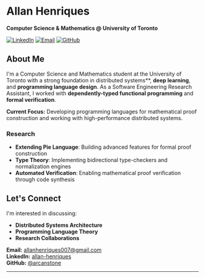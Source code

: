 # Allan Henriques

**Computer Science & Mathematics @ University of Toronto**

[![LinkedIn](https://img.shields.io/badge/LinkedIn-0077B5?style=for-the-badge&logo=linkedin&logoColor=white)](https://www.linkedin.com/in/allan-henriques-5a1405239/)
[![Email](https://img.shields.io/badge/Gmail-D14836?style=for-the-badge&logo=gmail&logoColor=white)](mailto:allanhenriques007@gmail.com)
[![GitHub](https://img.shields.io/badge/GitHub-100000?style=for-the-badge&logo=github&logoColor=white)](https://github.com/arcanstone)


## About Me

I'm a  Computer Science and Mathematics student at the University of Toronto with a strong foundation in distributed systems**, **deep learning**, and **programming language design**. As a Software Engineering Research Assistant, I worked with **dependently-typed functional programming** and **formal verification**.

**Current Focus:** Developing programming languages for mathematical proof construction and working with high-performance distributed systems.

### Research
- **Extending Pie Language**: Building advanced features for formal proof construction
- **Type Theory**: Implementing bidirectional type-checkers and normalization engines
- **Automated Verification**: Enabling mathematical proof verification through code synthesis

## Let's Connect

I'm interested in discussing:
- **Distributed Systems Architecture**
- **Programming Language Theory**
- **Research Collaborations**

**Email:** allanhenriques007@gmail.com  
**LinkedIn:** [allan-henriques](https://www.linkedin.com/in/allan-henriques-5a1405239/)  
**GitHub:** [@arcanstone](https://github.com/arcanstone)

---
